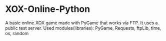 # XOX-Online-Python
A basic online XOX game made with PyGame that works via FTP. It uses a public test server.
Used modules(libraries): PyGame, Requests, ftpLib, time, os, random
